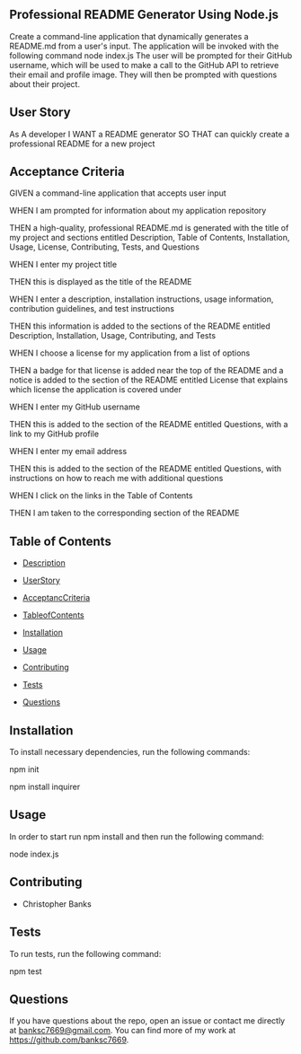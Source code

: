 ## Professional README Generator Using Node.js

Create a command-line application that dynamically generates a README.md from a user's input. The application will be invoked with the following command node index.js The user will be prompted for their GitHub username, which will be used to make a call to the GitHub API to retrieve their email and profile image. They will then be prompted with questions about their project.

## User Story

As A developer
I WANT a README generator
SO THAT can quickly create a professional README for a new project 

## Acceptance Criteria

GIVEN a command-line application that accepts user input

WHEN I am prompted for information about my application repository

THEN a high-quality, professional README.md is generated with the title of my project and sections entitled Description, Table of Contents, Installation, Usage, License, Contributing, Tests, and Questions

WHEN I enter my project title

THEN this is displayed as the title of the README

WHEN I enter a description, installation instructions, usage information, contribution guidelines, and test instructions

THEN this information is added to the sections of the README entitled Description, Installation, Usage, Contributing, and Tests

WHEN I choose a license for my application from a list of options

THEN a badge for that license is added near the top of the README and a notice is added to the section of the README entitled License that explains which license the application is covered under

WHEN I enter my GitHub username

THEN this is added to the section of the README entitled Questions, with a link to my GitHub profile

WHEN I enter my email address

THEN this is added to the section of the README entitled Questions, with instructions on how to reach me with additional questions

WHEN I click on the links in the Table of Contents

THEN I am taken to the corresponding section of the README

## Table of Contents

* [Description](#description)

* [UserStory](#userstory)

* [AcceptancCriteria](#acceptancecriteria)

* [TableofContents](#tableofcontents)

* [Installation](#installation)

* [Usage](#usage)

* [Contributing](#contributing)

* [Tests](#tests)

* [Questions](#questions)

## Installation

To install necessary dependencies, run the following commands:

npm init

npm install inquirer

## Usage
In order to start run npm install and then run the following command:

node index.js

## Contributing

* Christopher Banks

## Tests

To run tests, run the following command:

npm test

## Questions

If you have questions about the repo, open an issue or contact me directly at banksc7669@gmail.com. You can find more of my work at https://github.com/banksc7669.
